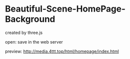 # Beautiful-Scene-HomePage-Background
created by three.js


open: save  in the web server


preview:
http://media.4ttt.top/html/homepage/index.html
